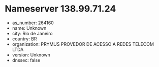 # Nameserver 138.99.71.24

* as_number: 264160
* name: Unknown
* city: Rio de Janeiro
* country: BR
* organization: PRYMUS PROVEDOR DE ACESSO A REDES TELECOM LTDA
* version: Unknown
* dnssec: false
